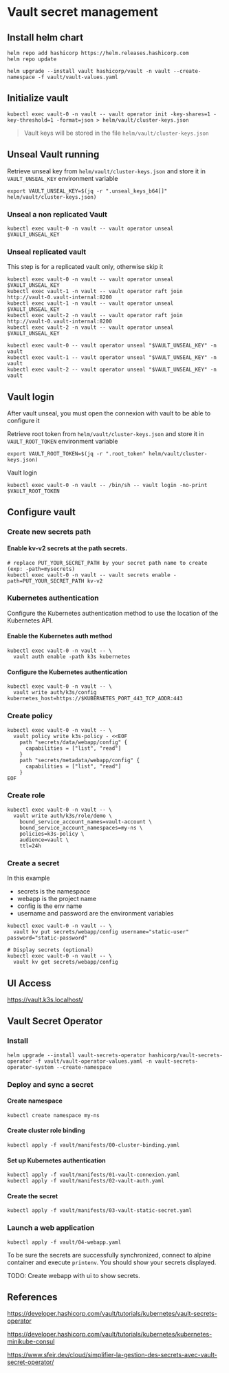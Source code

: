 # Vault secret management

## Install helm chart
```shell
helm repo add hashicorp https://helm.releases.hashicorp.com
helm repo update
```

```shell
helm upgrade --install vault hashicorp/vault -n vault --create-namespace -f vault/vault-values.yaml
```

## Initialize vault
```shell
kubectl exec vault-0 -n vault -- vault operator init -key-shares=1 -key-threshold=1 -format=json > helm/vault/cluster-keys.json
```
> Vault keys will be stored in the file `helm/vault/cluster-keys.json`

## Unseal Vault running

Retrieve unseal key from `helm/vault/cluster-keys.json` and store it in `VAULT_UNSEAL_KEY` environment variable
```shell
export VAULT_UNSEAL_KEY=$(jq -r ".unseal_keys_b64[]" helm/vault/cluster-keys.json)
```

### Unseal a non replicated Vault
```shell
kubectl exec vault-0 -n vault -- vault operator unseal $VAULT_UNSEAL_KEY
```

### Unseal replicated vault
This step is for a replicated vault only, otherwise skip it
```shell
kubectl exec vault-0 -n vault -- vault operator unseal $VAULT_UNSEAL_KEY
kubectl exec vault-1 -n vault -- vault operator raft join http://vault-0.vault-internal:8200
kubectl exec vault-1 -n vault -- vault operator unseal $VAULT_UNSEAL_KEY
kubectl exec vault-2 -n vault -- vault operator raft join http://vault-0.vault-internal:8200
kubectl exec vault-2 -n vault -- vault operator unseal $VAULT_UNSEAL_KEY

kubectl exec vault-0 -- vault operator unseal "$VAULT_UNSEAL_KEY" -n vault
kubectl exec vault-1 -- vault operator unseal "$VAULT_UNSEAL_KEY" -n vault
kubectl exec vault-2 -- vault operator unseal "$VAULT_UNSEAL_KEY" -n vault
```

## Vault login
After vault unseal, you must open the connexion with vault to be able to configure it

Retrieve root token from `helm/vault/cluster-keys.json` and store it in `VAULT_ROOT_TOKEN` environment variable
```shell
export VAULT_ROOT_TOKEN=$(jq -r ".root_token" helm/vault/cluster-keys.json)
```
Vault login
```shell
kubectl exec vault-0 -n vault -- /bin/sh -- vault login -no-print $VAULT_ROOT_TOKEN
```

## Configure vault

### Create new secrets path
#### Enable kv-v2 secrets at the path secrets.
```shell
# replace PUT_YOUR_SECRET_PATH by your secret path name to create (exp: -path=mysecrets)
kubectl exec vault-0 -n vault -- vault secrets enable -path=PUT_YOUR_SECRET_PATH kv-v2
```

### Kubernetes authentication
Configure the Kubernetes authentication method to use the location of the Kubernetes API.

#### Enable the Kubernetes auth method
```shell
kubectl exec vault-0 -n vault -- \
  vault auth enable -path k3s kubernetes
```

#### Configure the Kubernetes authentication
```shell
kubectl exec vault-0 -n vault -- \
  vault write auth/k3s/config kubernetes_host=https://$KUBERNETES_PORT_443_TCP_ADDR:443
```

### Create policy
```shell
kubectl exec vault-0 -n vault -- \
  vault policy write k3s-policy - <<EOF
    path "secrets/data/webapp/config" {
      capabilities = ["list", "read"]
    }
    path "secrets/metadata/webapp/config" {
      capabilities = ["list", "read"]
    }
EOF
```

### Create role
```shell
kubectl exec vault-0 -n vault -- \
  vault write auth/k3s/role/demo \
    bound_service_account_names=vault-account \
    bound_service_account_namespaces=my-ns \
    policies=k3s-policy \
    audience=vault \
    ttl=24h
```

### Create a secret
In this example
* secrets is the namespace
* webapp is the project name
* config is the env name
* username and password are the environment variables
```shell
kubectl exec vault-0 -n vault -- \
  vault kv put secrets/webapp/config username="static-user" password="static-password"

# Display secrets (optional)
kubectl exec vault-0 -n vault -- \
  vault kv get secrets/webapp/config
```

## UI Access

https://vault.k3s.localhost/

## Vault Secret Operator
### Install
```shell
helm upgrade --install vault-secrets-operator hashicorp/vault-secrets-operator -f vault/vault-operator-values.yaml -n vault-secrets-operator-system --create-namespace
```

### Deploy and sync a secret
#### Create namespace
```shell
kubectl create namespace my-ns
```
#### Create cluster role binding
```shell
kubectl apply -f vault/manifests/00-cluster-binding.yaml
```

#### Set up Kubernetes authentication
```shell
kubectl apply -f vault/manifests/01-vault-connexion.yaml
kubectl apply -f vault/manifests/02-vault-auth.yaml
```
#### Create the secret
```shell
kubectl apply -f vault/manifests/03-vault-static-secret.yaml
```

### Launch a web application

```shell
kubectl apply -f vault/04-webapp.yaml
```
To be sure the secrets are successfully synchronized, connect to alpine container and execute `printenv`.
You should show your secrets displayed.

TODO: Create webapp with ui to show secrets.

## References
https://developer.hashicorp.com/vault/tutorials/kubernetes/vault-secrets-operator

https://developer.hashicorp.com/vault/tutorials/kubernetes/kubernetes-minikube-consul

https://www.sfeir.dev/cloud/simplifier-la-gestion-des-secrets-avec-vault-secret-operator/
